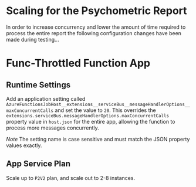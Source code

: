 # Scaling for the Psychometric Report

In order to increase concurrency and lower the amount of time required to process the entire report the following configuration changes have been made during testing...

# Func-Throttled Function App

## Runtime Settings
Add an application setting called `AzureFunctionsJobHost__extensions__serviceBus__messageHandlerOptions__maxConcurrentCalls` and set the value to `20`.  This overrides the `extensions.serviceBus.messageHandlerOptions.maxConcurrentCalls` property value in `host.json` for the entire app, allowing the function to process more messages concurrently.

*Note* The setting name is case sensitive and must match the JSON property values exactly.

## App Service Plan
Scale up to `P2V2` plan, and scale out to 2-8 instances.
